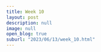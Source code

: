 ```yaml
---
title: Week 10
layout: post
description: null
image: null
open_blog: true
suburl: "2023/06/13/week_10.html"
---
```

